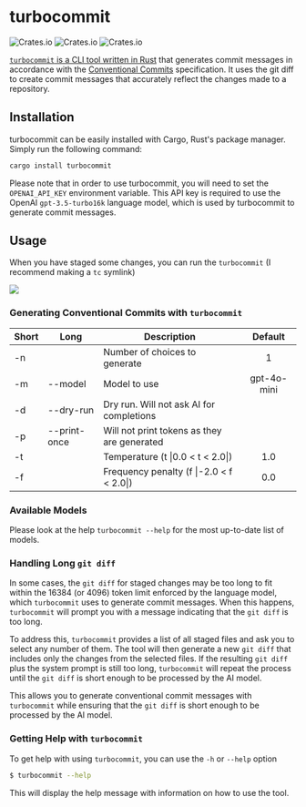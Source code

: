 # turbocommit

![Crates.io](https://img.shields.io/crates/v/turbocommit)
![Crates.io](https://img.shields.io/crates/d/turbocommit)
![Crates.io](https://img.shields.io/crates/l/turbocommit)

[`turbocommit` is a CLI tool written in Rust](https://crates.io/crates/turbocommit) that generates commit messages in accordance with the [Conventional Commits](https://www.conventionalcommits.org/en/v1.0.0/) specification. It uses the git diff to create commit messages that accurately reflect the changes made to a repository.

## Installation

turbocommit can be easily installed with Cargo, Rust's package manager. Simply run the following command:

```bash
cargo install turbocommit
```

Please note that in order to use turbocommit, you will need to set the `OPENAI_API_KEY` environment variable. This API key is required to use the OpenAI `gpt-3.5-turbo16k` language model, which is used by turbocommit to generate commit messages.

## Usage

When you have staged some changes, you can run the `turbocommit` (I recommend making a `tc` symlink)

![](example.gif)

### Generating Conventional Commits with `turbocommit`

<!-- START TABLE HERE -->
| Short | Long         | Description                                 |     Default      |
| ----- | ------------ | ------------------------------------------- | :--------------: |
| -n    |              | Number of choices to generate               |        1         |
| -m    | --model      | Model to use                                | gpt-4o-mini      |
| -d    | --dry-run    | Dry run. Will not ask AI for completions    |                  |
| -p    | --print-once | Will not print tokens as they are generated |                  |
| -t    |              | Temperature (t \|0.0 < t < 2.0\|)           |       1.0        |
| -f    |              | Frequency penalty (f \|-2.0 < f < 2.0\|)    |       0.0        |
<!-- END TABLE HERE -->

### Available Models

Please look at the help `turbocommit --help` for the most up-to-date list of models.


### Handling Long `git diff`

In some cases, the `git diff` for staged changes may be too long to fit within the 16384 (or 4096) token limit enforced by the language model, which `turbocommit` uses to generate commit messages. When this happens, `turbocommit` will prompt you with a message indicating that the `git diff` is too long.

To address this, `turbocommit` provides a list of all staged files and ask you to select any number of them. The tool will then generate a new `git diff` that includes only the changes from the selected files. If the resulting `git diff` plus the system prompt is still too long, `turbocommit` will repeat the process until the `git diff` is short enough to be processed by the AI model.

This allows you to generate conventional commit messages with `turbocommit` while ensuring that the `git diff` is short enough to be processed by the AI model.

### Getting Help with `turbocommit`

To get help with using `turbocommit`, you can use the `-h` or `--help` option

```bash
$ turbocommit --help
```

This will display the help message with information on how to use the tool.
